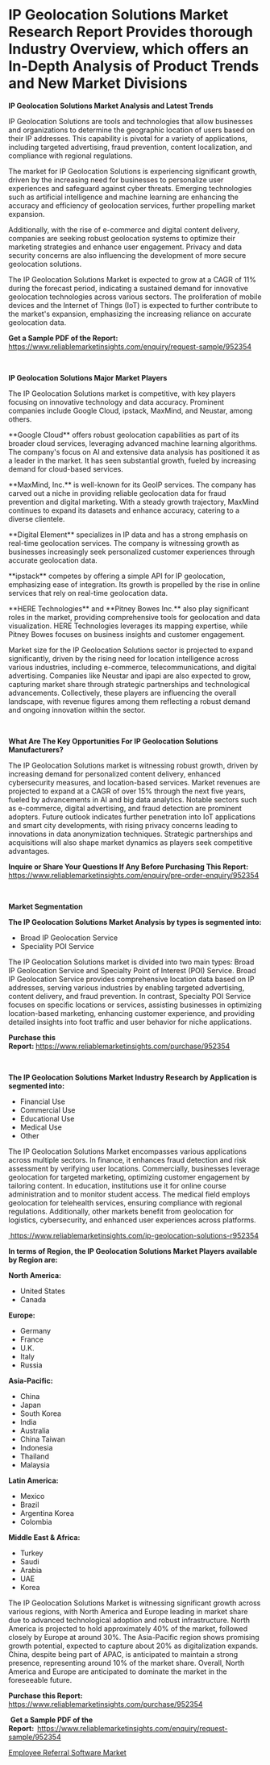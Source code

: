 <p><h1>IP Geolocation Solutions Market Research Report Provides thorough Industry Overview, which offers an In-Depth Analysis of Product Trends and New Market Divisions</h1></p><p><strong>IP Geolocation Solutions Market Analysis and Latest Trends</strong></p>
<p><p>IP Geolocation Solutions are tools and technologies that allow businesses and organizations to determine the geographic location of users based on their IP addresses. This capability is pivotal for a variety of applications, including targeted advertising, fraud prevention, content localization, and compliance with regional regulations. </p><p>The market for IP Geolocation Solutions is experiencing significant growth, driven by the increasing need for businesses to personalize user experiences and safeguard against cyber threats. Emerging technologies such as artificial intelligence and machine learning are enhancing the accuracy and efficiency of geolocation services, further propelling market expansion. </p><p>Additionally, with the rise of e-commerce and digital content delivery, companies are seeking robust geolocation systems to optimize their marketing strategies and enhance user engagement. Privacy and data security concerns are also influencing the development of more secure geolocation solutions. </p><p>The IP Geolocation Solutions Market is expected to grow at a CAGR of 11% during the forecast period, indicating a sustained demand for innovative geolocation technologies across various sectors. The proliferation of mobile devices and the Internet of Things (IoT) is expected to further contribute to the market's expansion, emphasizing the increasing reliance on accurate geolocation data.</p></p>
<p><strong>Get a Sample PDF of the Report:&nbsp;</strong> <a href="https://www.reliablemarketinsights.com/enquiry/request-sample/952354?utm_campaign=2800&utm_medium=2&utm_source=Github&utm_content=ia&utm_term=06032025&utm_id=ip-geolocation-solutions">https://www.reliablemarketinsights.com/enquiry/request-sample/952354</a></p>
<p>&nbsp;</p>
<p><strong>IP Geolocation Solutions Major Market Players</strong></p>
<p><p>The IP Geolocation Solutions market is competitive, with key players focusing on innovative technology and data accuracy. Prominent companies include Google Cloud, ipstack, MaxMind, and Neustar, among others.</p><p>**Google Cloud** offers robust geolocation capabilities as part of its broader cloud services, leveraging advanced machine learning algorithms. The company's focus on AI and extensive data analysis has positioned it as a leader in the market. It has seen substantial growth, fueled by increasing demand for cloud-based services.</p><p>**MaxMind, Inc.** is well-known for its GeoIP services. The company has carved out a niche in providing reliable geolocation data for fraud prevention and digital marketing. With a steady growth trajectory, MaxMind continues to expand its datasets and enhance accuracy, catering to a diverse clientele.</p><p>**Digital Element** specializes in IP data and has a strong emphasis on real-time geolocation services. The company is witnessing growth as businesses increasingly seek personalized customer experiences through accurate geolocation data. </p><p>**ipstack** competes by offering a simple API for IP geolocation, emphasizing ease of integration. Its growth is propelled by the rise in online services that rely on real-time geolocation data.</p><p>**HERE Technologies** and **Pitney Bowes Inc.** also play significant roles in the market, providing comprehensive tools for geolocation and data visualization. HERE Technologies leverages its mapping expertise, while Pitney Bowes focuses on business insights and customer engagement.</p><p>Market size for the IP Geolocation Solutions sector is projected to expand significantly, driven by the rising need for location intelligence across various industries, including e-commerce, telecommunications, and digital advertising. Companies like Neustar and ipapi are also expected to grow, capturing market share through strategic partnerships and technological advancements. Collectively, these players are influencing the overall landscape, with revenue figures among them reflecting a robust demand and ongoing innovation within the sector.</p></p>
<p>&nbsp;</p>
<p><strong>What Are The Key Opportunities For IP Geolocation Solutions Manufacturers?</strong></p>
<p><p>The IP Geolocation Solutions market is witnessing robust growth, driven by increasing demand for personalized content delivery, enhanced cybersecurity measures, and location-based services. Market revenues are projected to expand at a CAGR of over 15% through the next five years, fueled by advancements in AI and big data analytics. Notable sectors such as e-commerce, digital advertising, and fraud detection are prominent adopters. Future outlook indicates further penetration into IoT applications and smart city developments, with rising privacy concerns leading to innovations in data anonymization techniques. Strategic partnerships and acquisitions will also shape market dynamics as players seek competitive advantages.</p></p>
<p><strong>Inquire or Share Your Questions If Any Before Purchasing This Report:</strong> <a href="https://www.reliablemarketinsights.com/enquiry/pre-order-enquiry/952354?utm_campaign=2800&utm_medium=2&utm_source=Github&utm_content=ia&utm_term=06032025&utm_id=ip-geolocation-solutions">https://www.reliablemarketinsights.com/enquiry/pre-order-enquiry/952354</a></p>
<p>&nbsp;</p>
<p><strong>Market Segmentation</strong></p>
<p><strong>The IP Geolocation Solutions Market Analysis by types is segmented into:</strong></p>
<p><ul><li>Broad IP Geolocation Service</li><li>Speciality POI Service</li></ul></p>
<p><p>The IP Geolocation Solutions market is divided into two main types: Broad IP Geolocation Service and Specialty Point of Interest (POI) Service. Broad IP Geolocation Service provides comprehensive location data based on IP addresses, serving various industries by enabling targeted advertising, content delivery, and fraud prevention. In contrast, Specialty POI Service focuses on specific locations or services, assisting businesses in optimizing location-based marketing, enhancing customer experience, and providing detailed insights into foot traffic and user behavior for niche applications.</p></p>
<p><strong>Purchase this Report:&nbsp;</strong><a href="https://www.reliablemarketinsights.com/purchase/952354?utm_campaign=2800&utm_medium=2&utm_source=Github&utm_content=ia&utm_term=06032025&utm_id=ip-geolocation-solutions">https://www.reliablemarketinsights.com/purchase/952354</a></p>
<p>&nbsp;</p>
<p><strong>The IP Geolocation Solutions Market Industry Research by Application is segmented into:</strong></p>
<p><ul><li>Financial Use</li><li>Commercial Use</li><li>Educational Use</li><li>Medical Use</li><li>Other</li></ul></p>
<p><p>The IP Geolocation Solutions Market encompasses various applications across multiple sectors. In finance, it enhances fraud detection and risk assessment by verifying user locations. Commercially, businesses leverage geolocation for targeted marketing, optimizing customer engagement by tailoring content. In education, institutions use it for online course administration and to monitor student access. The medical field employs geolocation for telehealth services, ensuring compliance with regional regulations. Additionally, other markets benefit from geolocation for logistics, cybersecurity, and enhanced user experiences across platforms.</p></p>
<p><a href="https://www.reliablemarketinsights.com/ip-geolocation-solutions-r952354?utm_campaign=2800&utm_medium=2&utm_source=Github&utm_content=ia&utm_term=06032025&utm_id=ip-geolocation-solutions">&nbsp;https://www.reliablemarketinsights.com/ip-geolocation-solutions-r952354</a></p>
<p><strong>In terms of Region, the IP Geolocation Solutions Market Players available by Region are:</strong></p>
<p>
    <p> <strong> North America: </strong>
        <ul>
            <li>United States</li>
            <li>Canada</li>
        </ul>
        </p> 
    <p> <strong> Europe: </strong>
        <ul>
            <li>Germany</li>
            <li>France</li>
            <li>U.K.</li>
            <li>Italy</li>
            <li>Russia</li>
        </ul>
        </p> 
    <p> <strong> Asia-Pacific: </strong>
        <ul>
            <li>China</li>
            <li>Japan</li>
            <li>South Korea</li>
            <li>India</li>
            <li>Australia</li>
            <li>China Taiwan</li>
            <li>Indonesia</li>
            <li>Thailand</li>
            <li>Malaysia</li>
        </ul>
        </p> 
    <p> <strong> Latin America: </strong>
        <ul>
            <li>Mexico</li>
            <li>Brazil</li>
            <li>Argentina Korea</li>
            <li>Colombia</li>
        </ul>
        </p> 
    <p> <strong> Middle East & Africa: </strong>
        <ul>
            <li>Turkey</li>
            <li>Saudi</li>
            <li>Arabia</li>
            <li>UAE</li>
            <li>Korea</li>
        </ul>
    </p>
    </p>
<p><p>The IP Geolocation Solutions Market is witnessing significant growth across various regions, with North America and Europe leading in market share due to advanced technological adoption and robust infrastructure. North America is projected to hold approximately 40% of the market, followed closely by Europe at around 30%. The Asia-Pacific region shows promising growth potential, expected to capture about 20% as digitalization expands. China, despite being part of APAC, is anticipated to maintain a strong presence, representing around 10% of the market share. Overall, North America and Europe are anticipated to dominate the market in the foreseeable future.</p></p>
<p><strong>Purchase this Report: </strong><a href="https://www.reliablemarketinsights.com/purchase/952354?utm_campaign=2800&utm_medium=2&utm_source=Github&utm_content=ia&utm_term=06032025&utm_id=ip-geolocation-solutions">https://www.reliablemarketinsights.com/purchase/952354</a></p>
<p>&nbsp;<strong>Get a Sample PDF of the Report:&nbsp;&nbsp;</strong><a href="https://www.reliablemarketinsights.com/enquiry/request-sample/952354?utm_campaign=2800&utm_medium=2&utm_source=Github&utm_content=ia&utm_term=06032025&utm_id=ip-geolocation-solutions">https://www.reliablemarketinsights.com/enquiry/request-sample/952354</a></p>
<p><strong></strong></p>
<p><p><a href="https://github.com/boisetwa16/Market-Research-Report-List-1/blob/main/employee-referral-software-market.md?utm_campaign=2800&utm_medium=2&utm_source=Github&utm_content=ia&utm_term=06032025&utm_id=ip-geolocation-solutions">Employee Referral Software Market</a></p></p>